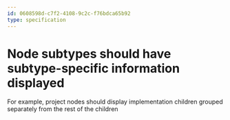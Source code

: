 ```yaml
---
id: 0608598d-c7f2-4108-9c2c-f76bdca65b92
type: specification
---
```


# Node subtypes should have subtype-specific information displayed

For example, project nodes should display implementation children grouped separately from the rest of the children
